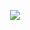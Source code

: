 <p align="center">
    <a href="https://markjivko.com/fairplayer/">
        <img src="https://repository-images.githubusercontent.com/453331355/f248834f-69d4-4457-891e-a104f61c70a9"/>
    </a>
</p>
